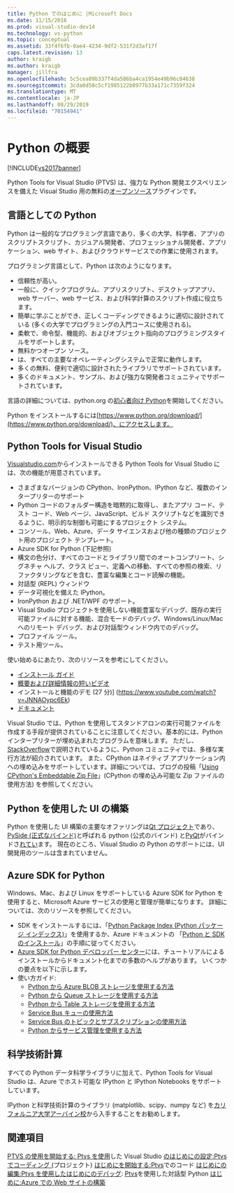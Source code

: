 ```yaml
---
title: Python でのはじめに |Microsoft Docs
ms.date: 11/15/2016
ms.prod: visual-studio-dev14
ms.technology: vs-python
ms.topic: conceptual
ms.assetid: 33f4f6fb-0ae4-4234-9df2-531f2d3af17f
caps.latest.revision: 13
author: kraigb
ms.author: kraigb
manager: jillfra
ms.openlocfilehash: 5c5cea89b337f4da586ba4ca1954e49b96c84638
ms.sourcegitcommit: 3cda0d58c5cf1985122b8977b33a171c7359f324
ms.translationtype: MT
ms.contentlocale: ja-JP
ms.lasthandoff: 08/29/2019
ms.locfileid: "70154941"
---
```

# <a name="getting-started-with-python"></a>Python の概要
[!INCLUDE[vs2017banner](../includes/vs2017banner.md)]

Python Tools for Visual Studio (PTVS) は、強力な Python 開発エクスペリエンスを備えた Visual Studio 用の無料の[オープンソース](https://github.com/Microsoft/ptvs)プラグインです。  
  
## <a name="python-the-language"></a>言語としての Python
  
Python は一般的なプログラミング言語であり、多くの大学、科学者、アプリのスクリプトスクリプト、カジュアル開発者、プロフェッショナル開発者、アプリケーション、web サイト、およびクラウドサービスでの作業に使用されます。

プログラミング言語として、Python は次のようになります。
  
- 信頼性が高い。
- 一般に、クイックプログラム、アプリスクリプト、デスクトップアプリ、web サーバー、web サービス、および科学計算のスクリプト作成に役立ちます。
- 簡単に学ぶことができ、正しくコーディングできるように適切に設計されている (多くの大学でプログラミングの入門コースに使用される)。
- 柔軟で、命令型、機能的、およびオブジェクト指向のプログラミングスタイルをサポートします。
- 無料かつオープン ソース。
- は、すべての主要なオペレーティングシステムで正常に動作します。  
- 多くの無料、便利で適切に設計されたライブラリでサポートされています。  
- 多くのドキュメント、サンプル、および強力な開発者コミュニティでサポートされています。  

言語の詳細については、python.org の[初心者向け Python](https://www.python.org/about/gettingstarted/)を開始してください。

Python をインストールするには[https://www.python.org/download/](https://www.python.org/download/)、にアクセスします。

## <a name="python-tools-for-visual-studio"></a>Python Tools for Visual Studio
  
[Visualstudio.com](https://www.visualstudio.com/explore/python-vs)からインストールできる Python Tools for Visual Studio には、次の機能が用意されています。  
  
- さまざまなバージョンの CPython、IronPython、IPython など、複数のインタープリターのサポート  
- Python コードのフォルダー構造を暗黙的に取得し、またアプリ コード、テスト コード、Web ページ、JavaScript、ビルド スクリプトなどを識別できるように、明示的な制御も可能にするプロジェクト システム。  
- コンソール、Web、Azure、データ サイエンスおよび他の種類のプロジェクト用のプロジェクト テンプレート。    
- Azure SDK for Python (下記参照)    
- 構文の色分け、すべてのコードとライブラリ間でのオートコンプリート、シグネチャ ヘルプ、クラス ビュー、定義への移動、すべての参照の検索、リファクタリングなどを含む、豊富な編集とコード読解の機能。    
- 対話型 (REPL) ウィンドウ
- データ可視化を備えた IPython。
- IronPython および .NET/WPF のサポート。    
- Visual Studio プロジェクトを使用しない機能豊富なデバッグ、既存の実行可能ファイルに対する機能、混合モードのデバッグ、Windows/Linux/Mac へのリモート デバッグ、および対話型ウィンドウ内でのデバッグ。   
- プロファイル ツール。  
- テスト用ツール。  
  
使い始めるにあたり、次のリソースを参考にしてください。

- [インストール ガイド](https://github.com/Microsoft/PTVS/wiki/PTVS-Installation)    
- [概要および詳細情報の短いビデオ](https://www.youtube.com/playlist?list=PLReL099Y5nRdLgGAdrb_YeTdEnd23s6Ff)  
- インストールと機能のデモ (27 分)] (https://www.youtube.com/watch?v=JNNAOypc6Ek)  
- [ドキュメント](https://github.com/Microsoft/PTVS/wiki)  

Visual Studio では、Python を使用してスタンドアロンの実行可能ファイルを作成する手段が提供されていることに注意してください。基本的には、Python インタープリターが埋め込まれたプログラムを意味します。 ただし、[StackOverflow](http://stackoverflow.com/questions/5458048/how-to-make-a-python-script-standalone-executable-to-run-without-any-dependency)で説明されているように、Python コミュニティでは、多様な実行方法が紹介されています。 また、CPython はネイティブ アプリケーション内への埋め込みをサポートしています。詳細については、ブログの投稿「[Using CPython's Embeddable Zip File](https://devblogs.microsoft.com/python/cpython-embeddable-zip-file/)」(CPython の埋め込み可能な Zip ファイルの使用方法) を参照してください。
  
## <a name="building-ui-with-python"></a>Python を使用した UI の構築  

Python を使用した UI 構築の主要なオファリングは[Qt プロジェクト](https://www.qt.io/qt-for-application-development/)であり、 [PySide (正式なバインド)](http://wiki.qt.io/PySide)と呼ばれる python (公式のバインド) と[PyQt](https://wiki.python.org/moin/PyQt)がバインドさ[れてい](https://download.qt.io/official_releases/pyside/.)ます。 現在のところ、Visual Studio の Python のサポートには、UI 開発用のツールは含まれていません。

## <a name="azure-sdk-for-python"></a>Azure SDK for Python
  
Windows、Mac、および Linux をサポートしている Azure SDK for Python を使用すると、Microsoft Azure サービスの使用と管理が簡単になります。 詳細については、次のリソースを参照してください。 

- SDK をインストールするには、「[Python Package Index (Python パッケージ インデックス)](https://pypi.python.org/pypi/azure)」を使用するか、Azure ドキュメントの 「[Python と SDK のインストール](https://docs.microsoft.com/azure/python/python-sdk-azure-install)」の手順に従ってください。 
- [Azure SDK for Python デベロッパー センター](https://azure.microsoft.com/develop/python/)には、チュートリアルによるインストールからドキュメント化までの多数のヘルプがあります。  いくつかの要点を以下に示します。  
- 使い方ガイド:
  - [Python から Azure BLOB ストレージを使用する方法](https://azure.microsoft.com/develop/python/how-to-guides/blob-service/)  
  - [Python から Queue ストレージを使用する方法](https://azure.microsoft.com/develop/python/how-to-guides/queue-service/)  
  - [Python から Table ストレージを使用する方法](https://azure.microsoft.com/develop/python/how-to-guides/table-service/)  
  - [Service Bus キューの使用方法](https://azure.microsoft.com/develop/python/how-to-guides/service-bus-queues/)
  - [Service Bus のトピックとサブスクリプションの使用方法](https://azure.microsoft.com/develop/python/how-to-guides/service-bus-topics/) 
  - [Python からサービス管理を使用する方法](https://azure.microsoft.com/develop/python/how-to-guides/service-management/)  

## <a name="scientific-computing"></a>科学技術計算

すべての Python データ科学ライブラリに加えて、Python Tools for Visual Studio は、Azure でホスト可能な IPython と IPython Notebooks をサポートしています。

IPython と科学技術計算のライブラリ (matplotlib、scipy、numpy など) を[カリフォルニア大学アーバイン校](http://www.lfd.uci.edu/~gohlke/pythonlibs/#scipy-stack)から入手することをお勧めします。  
  
## <a name="see-also"></a>関連項目  

[PTVS の使用を開始する: Ptvs を使用](../python/getting-started-with-ptvs-setting-up-visual-studio.md)した Visual Studio
[のはじめにの設定:Ptvs でコーディング (](../python/getting-started-with-ptvs-start-coding-projects.md)プロジェクト)
[はじめにを開始する:Ptvs](../python/getting-started-with-ptvs-editing-code.md)でのコード
[はじめにの編集:Ptvs を使用したはじめにのデバッグ](../python/getting-started-with-ptvs-debugging.md):
[Ptvs](../python/getting-started-with-ptvs-interactive-python.md)を使用した対話型 Python
[はじめに:Azure での Web サイトの構築](../python/getting-started-with-ptvs-building-a-website-in-azure.md)
